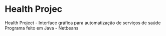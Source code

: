 # Health Projec
Health Project - Interface gráfica para automatização de serviços de saúde
Programa feito em Java - Netbeans
